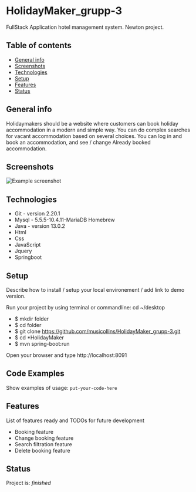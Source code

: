 # HolidayMaker_grupp-3
FullStack Application hotel management system. Newton project.


## Table of contents
* [General info](#general-info)
* [Screenshots](#screenshots)
* [Technologies](#technologies)
* [Setup](#setup)
* [Features](#features)
* [Status](#status)


## General info
Holidaymakers should be a website where customers can book
holiday accommodation in a modern and simple way.
You can do complex searches for vacant accommodation based on several choices.
You can log in and book an accommodation, and see / change Already booked
accommodation.

## Screenshots
![Example screenshot](./img/screenshot.png)

## Technologies
* Git   -  version 2.20.1
* Mysql -  5.5.5-10.4.11-MariaDB Homebrew
* Java -   version 13.0.2
* Html
* Css
* JavaScript
* Jquery
* Springboot

## Setup
Describe how to install / setup your local environement / add link to demo version.

Run your project by using terminal or commandline:
cd ~/desktop
* $ mkdir folder
* $ cd folder
* $ git clone https://github.com/musicollins/HolidayMaker_grupp-3.git
* $ cd *HolidayMaker
* $ mvn spring-boot:run

Open your browser and type http://localhost:8091


## Code Examples
Show examples of usage:
`put-your-code-here`

## Features
List of features ready and TODOs for future development
*  Booking feature
*  Change booking feature
*  Search filtration feature
*  Delete booking feature

## Status
Project is:  _finished_



